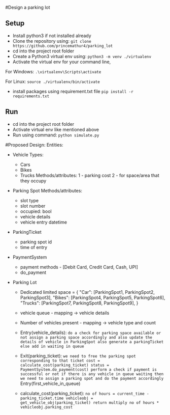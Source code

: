 #Design a parking lot
## Setup
- Install python3 if not installed already
- Clone the repository using: `git clone https://github.com/princemathur4/parking_lot`
- cd into the project root folder
- Create a Python3 virtual env using: `python3 -m venv ./virtualenv`
- Activate the virtual env for your command line,

For Windows:
`.\virtualenv\Scripts\activate`

For Linux:
`source ./virtualenv/bin/activate`
- install packages using requirement.txt file `pip install -r requirements.txt`
 
## Run
- cd into the project root folder
- Activate virtual env like mentioned above
- Run using command: `python simulate.py`


#Proposed Design:
Entities:
- Vehicle
    Types:
    - Cars
    - Bikes
    - Trucks
    Methods/attributes:
    1 - parking cost
    2 - for space/area that they occupy
   
- Parking Spot
    Methods/attributes:
    - slot type
    - slot number
    - occupied: bool
    - vehicle details
    - vehicle entry datetime


- ParkingTicket
    - parking spot id
    - time of entry

- PaymentSystem
    - payment methods - [Debit Card, Credit Card, Cash, UPI]
    - do_payment

- Parking Lot
    - Dedicated limited space = {
        "Car": [ParkingSpot1, ParkingSpot2, ParkingSpot3],
        "Bikes": [ParkingSpot4, ParkingSpot5, ParkingSpot6],
        "Trucks": [ParkingSpot7, ParkingSpot8, ParkingSpot9],
    }
    - vehicle queue - mapping -> vehicle details
    - Number of vehicles present - mapping -> vehicle type and count
    - Entry(vehicle_details):
        `do a check for parking space available or not
        assign a parking space accordingly and
        also update the details of vehicle in ParkingSpot
        also generate a parkingTicket
        else add in waiting in queue`
    
    - Exit(parking_ticket):
        `we need to free the parking spot corresponding to that ticket
        cost = calculate_cost(parking_ticket)
        status = PaymentSystem.do_payment(cost)
        perform a check if payment is successful or not
        if there is any vehicle in queue waiting
        then we need to assign a parking spot and do the payment accordingly`
        Entry(first_vehicle_in_queue)
    
    - calculate_cost(parking_ticket):
        `no of hours = current_time - parking_ticket.time
        vehicleobj = get_vehicle_obj(parking_ticket)
        return multiply no of hours * vehicleobj.parking_cost`
